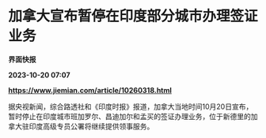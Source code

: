 # 加拿大宣布暂停在印度部分城市办理签证业务
**界面快报**

**2023-10-20 07:07**

**https://www.jiemian.com/article/10260318.html**

据央视新闻，综合路透社和《印度时报》报道，加拿大当地时间10月20日宣布，暂时停止在印度城市班加罗尔、昌迪加尔和孟买的签证办理业务，位于新德里的加拿大驻印度高级专员公署将继续提供领事服务。